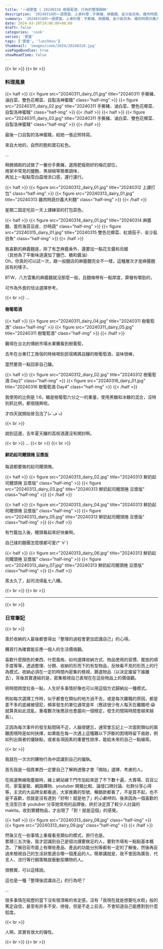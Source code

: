 ```yaml
---
title: '一週便當 | 20240310 樹葡萄酒，行為的整理歸納'
description: '20240310的一週便當。上桌料理：手撕豬、麻醬麵、金沙虱目魚、雞肉時蔬炒義大利麵、鮮奶起司饅頭捲豆漿版。時間跨度拉長來看，就能從重複性較低的事情中看懂自己的行為模式。'
summary: '20240310的一週便當。上桌料理：手撕豬、麻醬麵、金沙虱目魚、雞肉時蔬炒義大利麵、鮮奶起司饅頭捲豆漿版。時間跨度拉長來看，就能從重複性較低的事情中看懂自己的行為模式。'
date: 2024-03-20T19:00:00+08:00
draft: false
categories: 'cook'
series: '便當'
tags: ['便當', 'lunchbox']
thumbnail: 'images/cook/2024/20240310.jpg'
usePageBundles: true
showReadTime: false
---
```


{{< br >}}
{{< br >}}

### 料理風景

{{< half >}}
{{< figure src="20240311_dairy_01.jpg" title="20240311 手撕豬、滷白菜、雙色花椰菜、自製洛神蜜餞" class="half-img" >}}
{{< figure src="20240311_dairy_02.jpg" title="20240311 手撕豬、滷白菜、雙色花椰菜、自製洛神蜜餞" class="half-img" >}}
{{< /half >}}
{{< half >}}
{{< figure src="20240311_dairy_03.jpg" title="20240311 手撕豬、滷白菜、雙色花椰菜、自製洛神蜜餞" class="half-img" >}}
{{< /half >}}

最後一口自製的洛神蜜餞，給她一張近照特寫。

來自大地的，自然的飽和寶石紅色。

...

稍微搞剛的試做了一餐份手撕豬，選用肥瘦剛好的梅花部位，
\
用家中常見的鹽麴、黑胡椒等簡單調味，
\
再加上一點點雪白菇增添口感，還行還行。

{{< half >}}
{{< figure src="20240312_dairy_01.jpg" title="20240312 上課打包" class="half-img" >}}
{{< figure src="20240313_dairy_01.jpg" title="20240313 雞肉時蔬炒義大利麵" class="half-img" >}}
{{< /half >}}

星期二固定吃前一天上課練習的打包菜色。

{{< half >}}
{{< figure src="20240314_dairy_01.jpg" title="20240314 麻醬麵、蛋煎海苔豆皮、炒時蔬" class="half-img" >}}
{{< figure src="20240315_dairy_01.jpg" title="20240315 雙色花椰菜、紅燒茄子、金沙虱目魚" class="half-img" >}}
{{< /half >}}

我喜歡的麻醬麵是，除了有芝麻醬香外，還要加一點花生醬和烏醋
\
（其他為了平衡味道還加了鹽巴、糖和醬油）
\
Oh，你真的可以試一次，跟一般麵店的麻醬麵完全不一樣，這種層次才是麻醬麵該有的樣子。

BTW，八方雲集的麻醬麵就沒那麼一般，且麵條帶有一點厚度，算蠻有嚼勁的，

可作為外食的恬淡選擇參考。

{{< br >}}
...

#### 樹葡萄酒

{{< half >}}
{{< figure src="20240311_dairy_04.jpg" title="20240311 樹葡萄酒" class="half-img" >}}
{{< figure src="20240311_dairy_05.jpg" title="20240311 樹葡萄酒" class="half-img" >}}
{{< /half >}}

難得在台北的傳統市場水果攤看到樹葡萄，

去年在台東打工換宿的時候喝到民宿媽媽自釀的樹葡萄酒，滋味很棒，

當然要買一點回家自己釀。

{{< half >}}
{{< figure src="20240312_diary_02.jpg" title="20240312 樹葡萄酒 Day2" class="half-img" >}}
{{< figure src="20240316_dairy_01.jpg" title="20240316 樹葡萄酒 Day4" class="half-img" >}}
{{< /half >}}

我使用的比例是 1:6，糖是樹葡萄六分之一的重量，使用黑糖和冰糖的混合，沒特別抓比例，都很隨興啦。

才四天就開始冒泡泡了(๑´ڡ`๑)

{{< br >}}

說到這邊，去年夏天釀的荔枝酒還沒有開封啊。

{{< br >}}
...
{{< br >}}
{{< br >}}

#### 鮮奶起司饅頭捲 豆漿版

每週都要做的起司饅頭捲。

{{< half >}}
{{< figure src="20240313_dairy_02.jpg" title="20240313 鮮奶起司饅頭捲 豆漿版" class="half-img" >}}
{{< figure src="20240313_dairy_03.jpg" title="20240313 鮮奶起司饅頭捲 豆漿版" class="half-img" >}}
{{< /half >}}

{{< half >}}
{{< figure src="20240313_dairy_04.jpg" title="20240313 鮮奶起司饅頭捲 豆漿版" class="half-img" >}}
{{< figure src="20240313_dairy_05.jpg" title="20240313 鮮奶起司饅頭捲 豆漿版" class="half-img" >}}
{{< /half >}}

有竹籠加入後，饅頭看起來好快樂啊。

自己揉的麵團怎麼樣都可愛(\*´∀`)

{{< half >}}
{{< figure src="20240313_dairy_06.jpg" title="20240313 鮮奶起司饅頭捲 豆漿版" class="half-img" >}}
{{< figure src="20240313_dairy_07.jpg" title="20240313 鮮奶起司饅頭捲 豆漿版" class="half-img" >}}
{{< /half >}}

蒸太久了，起司流得亂七八糟。

{{< br >}}
{{< br >}}

---

{{< br >}}

### 日常筆記

{{< br >}}

善於收納的人最後都會得出「整理的過程會更加認識自己」的心得。

購買行為確實能反應一個人的生活價值觀。

喜歡什麼顏色的東西、什麼風格、如何選擇收納方式、物品使用的習慣、擺放的順手度等等，透過整理、分類、收納的形而下的有型物品，反映看不見的形而上的行為模式。收納必須在一定的時間內密集的檢視、篩選物品（以決定誰留下誰離去），背後其實連結的是，密集檢視自己表現在在這些物品上的價值觀。

把時間跨度拉長一點，人生好多事情好像也可以用這個方式歸納出一種模式。

例如每次選擇工作時，似乎都會在類似的地方過不去，或是每次離職的原因，都是差不多的底線被侵犯，頻率發生的單位通常是年（應該很少有人每天在離職吧 😱 就算真如此混亂，重複數次後應該也會趨向一個穩定，發生的間隔時間會越來越長）。

正因為每次事件的發生點間隔不近，人腦很健忘，通常會忘記上一次面對類似的兩難困境時是如何抉擇，如果能在每一次遇上這種難以下評斷的困境時留下痕跡，例如列出兩者的優缺點，或者各項因素的重要性排序，能給未來的自己一點線索。

{{< br >}}

我就在一次次的購物行為中認識到自己的偏執。

首先我是一個買東西一定要自己了解夠透徹才會「開始」選擇、考慮的人。

在挑選無線吸塵器時，線上網站線下門市加起來逛了不下數十遍，大賣場、百貨公司、家電量販、網路購物、youtuber 開箱比較、論壇口碑討論、社群分享心得等，主流的大品牌全都看過，大家推薦的型號、暢銷款都看了，不是買不起，也不是不喜歡，但就是沒有達到「好咧！就是他了」的*心動時刻*。後來因為一個喜歡的生活型日本 youtuber 分享她常用的品牌後，終於決定買了較少人討論的 makita。收到實體物品，才出現了「對！就是這個」的感覺。

{{< half >}}
{{< figure src="20240313_dairy_08.jpg" class="half-img" >}}
{{< figure src="20240313_dairy_09.jpg" class="half-img" >}}
{{< /half >}}

然後又在一些事情上重複看見類似的模式，旅行也是。
\
累積三五次後，我才認識到自己是個功課要做足的人，要對市場有一點點基本概念、了解目前市面上有哪些產品、產品的功能分別等都有一定的了解後，然後再反過來檢視自己的生活狀態適合哪一個產品的人。簡單講就是，我不會因為廣告、代言人、流行等行銷策略就衝動型購物的人。

很務實，可以這樣說。

這也是一種「整理後認識自己」的行為吧？

...

很多事情在經歷的當下沒有很清晰的肯定感，沒有「我現在就是想要吃水餃」般的篤定自信，甚至有許多不安、徬徨，但是不走上前去，不會知道自己能應對到什麼程度。

{{< br >}}

人啊，其實有很大的彈性。

{{< br >}}
{{< br >}}
